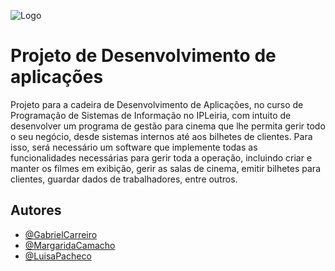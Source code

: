 ![Logo](https://upload.wikimedia.org/wikipedia/commons/9/9a/Log%C3%B3tipo_Polit%C3%A9cnico_Leiria_01.png)


# Projeto de Desenvolvimento de aplicações

Projeto para a cadeira de Desenvolvimento de Aplicações, no curso de Programação de Sistemas de Informação no IPLeiria, com intuito de desenvolver um programa de gestão para cinema que lhe permita gerir todo o seu negócio, desde sistemas internos até aos bilhetes de clientes. Para isso, será necessário um software que implemente todas as funcionalidades necessárias para gerir toda a operação, incluindo criar e manter os filmes em exibição, gerir as salas de cinema, emitir bilhetes para clientes, guardar dados de trabalhadores, entre outros.

## Autores

- [@GabrielCarreiro](https://www.github.com/Gabriel-Carreiro)
- [@MargaridaCamacho](https://github.com/Margarida2223355)
- [@LuisaPacheco](https://github.com/luisavpacheco)
